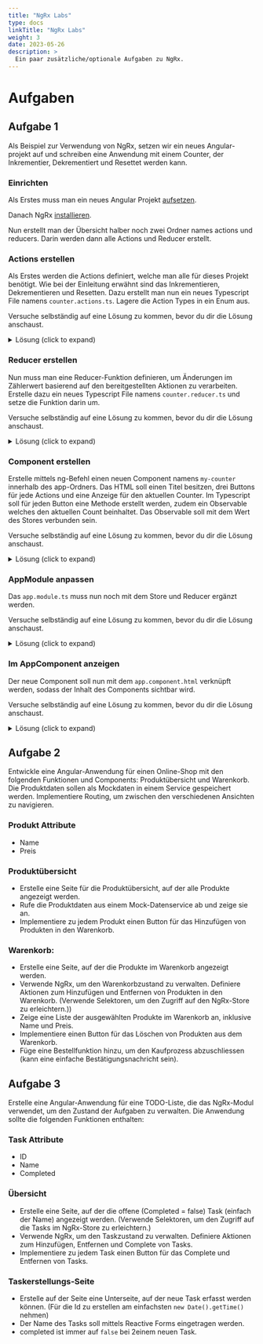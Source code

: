 ```yaml
---
title: "NgRx Labs"
type: docs
linkTitle: "NgRx Labs"
weight: 3
date: 2023-05-26
description: >
  Ein paar zusätzliche/optionale Aufgaben zu NgRx.
---
```


# Aufgaben

## Aufgabe 1

Als Beispiel zur Verwendung von NgRx, setzen wir ein neues Angular-projekt auf und schreiben eine Anwendung mit einem Counter, der Inkrementier, Dekrementiert und Resettet werden kann.

### Einrichten

Als Erstes muss man ein neues Angular Projekt [aufsetzen](../../../docs/web/angular/02_1_angular_einführung.md#angular-projekt-aufsetzen).

Danach NgRx [installieren](../../../docs/web/angular_ngrx/01_angular_ngrx.md#installation).

Nun erstellt man der Übersicht halber noch zwei Ordner names actions und reducers. Darin werden dann alle Actions und Reducer erstellt.

### Actions erstellen

Als Erstes werden die Actions definiert, welche man alle für dieses Projekt benötigt. Wie bei der Einleitung erwähnt sind das Inkrementieren, Dekrementieren und Resetten. Dazu erstellt man nun ein neues Typescript File namens `counter.actions.ts`.
Lagere die Action Types in ein Enum aus.

Versuche selbständig auf eine Lösung zu kommen, bevor du dir die Lösung anschaust.

<details>
<summary>Lösung (click to expand)</summary>

```typescript
export enum ActionTypes {
  INCREMENT = "[Counter Component] Increment",
  DECREMENT = "[Counter Component] Decrement",
  RESET = "[Counter Component] Reset",
}
```

```typescript
import { createAction } from "@ngrx/store";

export const increment = createAction(ActionTypes.INCREMENT);
export const decrement = createAction(ActionTypes.DECREMENT);
export const reset = createAction(ActionTypes.RESET);
```

</details>

### Reducer erstellen

Nun muss man eine Reducer-Funktion definieren, um Änderungen im Zählerwert basierend auf den bereitgestellten Aktionen zu verarbeiten. Erstelle dazu ein neues Typescript File namens `counter.reducer.ts` und setze die Funktion darin um.

Versuche selbständig auf eine Lösung zu kommen, bevor du dir die Lösung anschaust.

<details>
<summary>Lösung (click to expand)</summary>

```typescript
import { createReducer, on } from "@ngrx/store";
import { increment, decrement, reset } from "./counter.actions";

export const initialState = 0;

export const counterReducer = createReducer(
  initialState,
  on(increment, (state) => state + 1),
  on(decrement, (state) => state - 1),
  on(reset, (state) => 0),
);
```

</details>

### Component erstellen

Erstelle mittels ng-Befehl einen neuen Component namens `my-counter` innerhalb des app-Ordners. Das HTML soll einen Titel besitzen, drei Buttons für jede Actions und eine Anzeige für den aktuellen Counter.
Im Typescript soll für jeden Button eine Methode erstellt werden, zudem ein Observable welches den aktuellen Count beinhaltet. Das Observable soll mit dem Wert des Stores verbunden sein.

Versuche selbständig auf eine Lösung zu kommen, bevor du dir die Lösung anschaust.

<details>
<summary>Lösung (click to expand)</summary>

```typescript
import { Component } from "@angular/core";
import { Store } from "@ngrx/store";
import { Observable } from "rxjs";
import { increment, decrement, reset } from "../counter.actions";

@Component({
  selector: "app-my-counter",
  templateUrl: "./my-counter.component.html",
})
export class MyCounterComponent {
  count$: Observable<number>;

  constructor(private store: Store<{ count: number }>) {
    this.count$ = store.select("count");
  }

  increment() {
    this.store.dispatch(increment());
  }

  decrement() {
    this.store.dispatch(decrement());
  }

  reset() {
    this.store.dispatch(reset());
  }
}
```

```html
<button (click)="increment()">Increment</button>

<div>Current Count: {{ count$ | async }}</div>

<button (click)="decrement()">Decrement</button>

<button (click)="reset()">Reset Counter</button>
```

</details>

### AppModule anpassen

Das `app.module.ts` muss nun noch mit dem Store und Reducer ergänzt werden.

Versuche selbständig auf eine Lösung zu kommen, bevor du dir die Lösung anschaust.

<details>
<summary>Lösung (click to expand)</summary>

```typescript
import { BrowserModule } from "@angular/platform-browser";
import { NgModule } from "@angular/core";

import { AppComponent } from "./app.component";

import { StoreModule } from "@ngrx/store";
import { counterReducer } from "./counter.reducer";
import { MyCounterComponent } from "./my-counter/my-counter.component";

@NgModule({
  declarations: [AppComponent, MyCounterComponent],
  imports: [BrowserModule, StoreModule.forRoot({ count: counterReducer })],
  providers: [],
  bootstrap: [AppComponent],
})
export class AppModule {}
```

</details>

### Im AppComponent anzeigen

Der neue Component soll nun mit dem `app.component.html` verknüpft werden, sodass der Inhalt des Components sichtbar wird.

Versuche selbständig auf eine Lösung zu kommen, bevor du dir die Lösung anschaust.

<details>
<summary>Lösung (click to expand)</summary>

```html
<h1>NgRx Tutorial</h1>

<app-my-counter></app-my-counter>
```

</details>

## Aufgabe 2

Entwickle eine Angular-Anwendung für einen Online-Shop mit den folgenden Funktionen und Components: Produktübersicht und Warenkorb. Die Produktdaten sollen als Mockdaten in einem Service gespeichert werden. Implementiere Routing, um zwischen den verschiedenen Ansichten zu navigieren.

### Produkt Attribute

- Name
- Preis

### Produktübersicht

- Erstelle eine Seite für die Produktübersicht, auf der alle Produkte angezeigt werden.
- Rufe die Produktdaten aus einem Mock-Datenservice ab und zeige sie an.
- Implementiere zu jedem Produkt einen Button für das Hinzufügen von Produkten in den Warenkorb.

### Warenkorb:

- Erstelle eine Seite, auf der die Produkte im Warenkorb angezeigt werden.
- Verwende NgRx, um den Warenkorbzustand zu verwalten. Definiere Aktionen zum Hinzufügen und Entfernen von Produkten in den Warenkorb. (Verwende Selektoren, um den Zugriff auf den NgRx-Store zu erleichtern.))
- Zeige eine Liste der ausgewählten Produkte im Warenkorb an, inklusive Name und Preis.
- Implementiere einen Button für das Löschen von Produkten aus dem Warenkorb.
- Füge eine Bestellfunktion hinzu, um den Kaufprozess abzuschliessen (kann eine einfache Bestätigungsnachricht sein).

## Aufgabe 3

Erstelle eine Angular-Anwendung für eine TODO-Liste, die das NgRx-Modul verwendet, um den Zustand der Aufgaben zu verwalten. Die Anwendung sollte die folgenden Funktionen enthalten:

### Task Attribute

- ID
- Name
- Completed

### Übersicht

- Erstelle eine Seite, auf der die offene (Completed = false) Task (einfach der Name) angezeigt werden. (Verwende Selektoren, um den Zugriff auf die Tasks im NgRx-Store zu erleichtern.)
- Verwende NgRx, um den Taskzustand zu verwalten. Definiere Aktionen zum Hinzufügen, Entfernen und Complete von Tasks.
- Implementiere zu jedem Task einen Button für das Complete und Entfernen von Tasks.

### Taskerstellungs-Seite

- Erstelle auf der Seite eine Unterseite, auf der neue Task erfasst werden können. (Für die Id zu erstellen am einfachsten `new Date().getTime()` nehmen)
- Der Name des Tasks soll mittels Reactive Forms eingetragen werden.
- completed ist immer auf `false` bei 2einem neuen Task.
